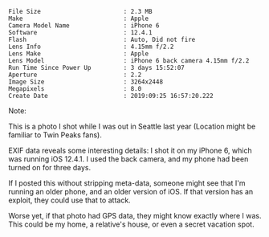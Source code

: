 <!-- .slide: data-background="resources/salish.jpg" data-background-size="cover" -->

```text
File Size                       : 2.3 MB
Make                            : Apple
Camera Model Name               : iPhone 6
Software                        : 12.4.1
Flash                           : Auto, Did not fire
Lens Info                       : 4.15mm f/2.2
Lens Make                       : Apple
Lens Model                      : iPhone 6 back camera 4.15mm f/2.2
Run Time Since Power Up         : 3 days 15:52:07
Aperture                        : 2.2
Image Size                      : 3264x2448
Megapixels                      : 8.0
Create Date                     : 2019:09:25 16:57:20.222
```
<!-- .element: class="fragment solid-background" -->

Note:

This is a photo I shot while I was out in Seattle last year (Location might be familiar to Twin Peaks fans).

EXIF data reveals some interesting details: I shot it on my iPhone 6, which was running iOS 12.4.1. I used the back camera, and my phone had been turned on for three days.

If I posted this without stripping meta-data, someone might see that I'm running an older phone, and an older version of iOS. If that version has an exploit, they could use that to attack.

Worse yet, if that photo had GPS data, they might know exactly where I was. This could be my home, a relative's house, or even a secret vacation spot.

